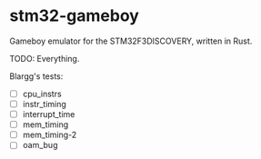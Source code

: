 # stm32-gameboy
Gameboy emulator for the STM32F3DISCOVERY, written in Rust.

TODO: Everything.

Blargg's tests:
- [ ] cpu_instrs
- [ ] instr_timing
- [ ] interrupt_time
- [ ] mem_timing
- [ ] mem_timing-2
- [ ] oam_bug